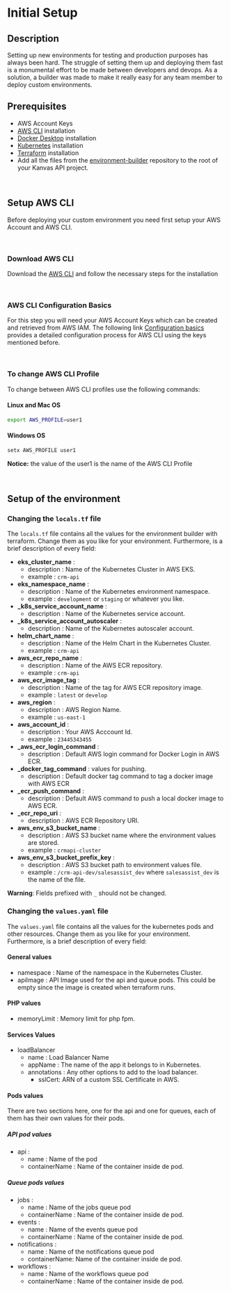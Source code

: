 # Initial Setup

## Description

Setting up new environments for testing and production purposes has always been hard. The struggle of setting them up and deploying them fast is a monumental effort to be made between developers and devops. As a solution, a builder was made to make it really easy for any team member to deploy custom environments.

## Prerequisites

- AWS Account Keys
- [AWS CLI](https://docs.aws.amazon.com/cli/latest/userguide/install-cliv2.html) installation
- [Docker Desktop](https://www.docker.com/products/docker-desktop) installation
- [Kubernetes](https://kubernetes.io/releases/download/) installation
- [Terraform](https://www.terraform.io/downloads.html) installation
- Add all the files from the [environment-builder](https://github.com/kyanvasu/environment_builder) repository to the root of your Kanvas API project.

&nbsp;

## Setup AWS CLI

Before deploying your custom environment you need first setup your AWS Account and AWS CLI.

&nbsp;

### Download AWS CLI

Download the [AWS CLI](https://docs.aws.amazon.com/cli/latest/userguide/install-cliv2.html) and follow the necessary steps for the installation

&nbsp;
### AWS CLI Configuration Basics

For this step you will need your AWS Account Keys which can be created and retrieved from AWS IAM. The following link [Configuration basics](https://docs.aws.amazon.com/cli/latest/userguide/cli-configure-quickstart.html) provides a detailed configuration process for AWS CLI using the keys mentioned before.

&nbsp;

### To change AWS CLI Profile

To change between AWS CLI profiles use the following commands:

#### Linux and Mac OS
``` sh 
export AWS_PROFILE=user1
```

#### Windows OS

```sh
setx AWS_PROFILE user1
```
**Notice:** the value of the user1 is the name of the AWS CLI Profile

&nbsp;

## Setup of the environment

### Changing the ```locals.tf``` file

The ```locals.tf``` file contains all the values for the environment builder with terraform. Change them as you like for your environment. Furthermore, is a brief description of every field:

* **eks_cluster_name** : 
    * description : Name of the Kubernetes Cluster in AWS EKS.
    * example : `crm-api`
* **eks_namespace_name** : 
    * description : Name of the Kubernetes environment namespace.
    * example : `development` or `staging` or whatever you like.
* **_k8s_service_account_name** : 
    * description : Name of the Kubernetes service account.
* **_k8s_service_account_autoscaler** : 
    * description : Name of the Kubernetes autoscaler account.
* **helm_chart_name** : 
    * description : Name of the Helm Chart in the Kubernetes Cluster.
    * example : `crm-api`
* **aws_ecr_repo_name** : 
    * description : Name of the AWS ECR repository.
    * example : `crm-api`
* **aws_ecr_image_tag** : 
    * description : Name of the tag for AWS ECR repository image.
    * example : `latest` or `develop`
* **aws_region** : 
    * description : AWS Region Name.
    * example : `us-east-1`
* **aws_account_id** : 
    * description : Your AWS Acccount Id.
    * example : `23445343455`
* **_aws_ecr_login_command** : 
    * description : Default AWS login command for Docker Login in AWS ECR.
* **_docker_tag_command** : values for pushing.
    * description : Default docker tag command to tag a docker image with AWS ECR 
* **_ecr_push_command** : 
    * description : Default AWS command to push a local docker image to AWS ECR.
* **_ecr_repo_uri** : 
    * description : AWS ECR Repository URI.
* **aws_env_s3_bucket_name** : 
    * description : AWS S3 bucket name where the environment values are stored.
    * example : `crmapi-cluster`
* **aws_env_s3_bucket_prefix_key** : 
    * description : AWS S3 bucket path to environment values file.
    * example : `/crm-api-dev/salesassist_dev` where `salesassist_dev` is the name of the file.

**Warning**: Fields prefixed with  `_`  should not be changed.

### Changing the ```values.yaml``` file

The ```values.yaml``` file contains all the values for the kubernetes pods and other resources. Change them as you like for your environment. Furthermore, is a brief description of every field:

#### General values
* namespace : Name of the namespace in the Kubernetes Cluster.
* apiImage : API Image used for the api and queue pods. This could be empty since the image is created when terraform runs.

#### PHP values
* memoryLimit : Memory limit for php fpm.

#### Services Values

* loadBalancer
    * name : Load Balancer Name
    * appName : The name of the app it belongs to in Kubernetes.
    * annotations : Any other options to add to the load balancer.
        * sslCert: ARN of a custom SSL Certificate in AWS.

#### Pods values

There are two sections here, one for the api and one for queues, each of them has their own values for their pods.

##### API pod values
* api :
    * name : Name of the pod
    * containerName : Name of the container inside de pod.

##### **Queue pods values**
* jobs :
    * name : Name of the jobs queue pod
    * containerName : Name of the container inside de pod.
* events :
    * name : Name of the events queue pod
    * containerName : Name of the container inside de pod.
* notifications :
    * name : Name of the notifications queue pod
    * containerName: Name of the container inside de pod.
* workflows : 
    * name : Name of the workflows queue pod
    * containerName : Name of the container inside de pod.
